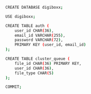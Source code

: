 ```bash
CREATE DATABASE digiboxx;
```

```bash
USE digiboxx;
```

```bash
CREATE TABLE auth (
    user_id CHAR(36),
    email_id VARCHAR(255),
    password VARCHAR(72),
    PRIMARY KEY (user_id, email_id)
);
```

```bash
CREATE TABLE cluster_queue (
    file_id CHAR(36) PRIMARY KEY,
    user_id CHAR(36),
    file_type CHAR(5)
);
```

```bash
COMMIT;
```